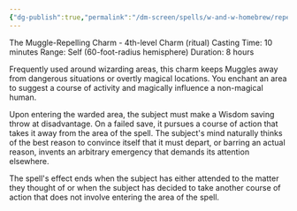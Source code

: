```yaml
---
{"dg-publish":true,"permalink":"/dm-screen/spells/w-and-w-homebrew/repello-muggletum/"}
---
```


The Muggle-Repelling Charm - 4th-level Charm (ritual) 
Casting Time: 10 minutes 
Range: Self (60-foot-radius hemisphere) 
Duration: 8 hours 

Frequently used around wizarding areas, this charm keeps Muggles away from dangerous situations or overtly magical locations. You enchant an area to suggest a course of activity and magically influence a non-magical human. 

Upon entering the warded area, the subject must make a Wisdom saving throw at disadvantage. On a failed save, it pursues a course of action that takes it away from the area of the spell. The subject's mind naturally thinks of the best reason to convince itself that it must depart, or barring an actual reason, invents an arbitrary emergency that demands its attention elsewhere. 

The spell's effect ends when the subject has either attended to the matter they thought of or when the subject has decided to take another course of action that does not involve entering the area of the spell.